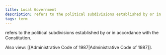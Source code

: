 ```yaml
---
title: Local Government
description: refers to the political subdivisions established by or in accordance with the Constitution.
tags: term
---
```


refers to the political subdivisions established by or in accordance with the Constitution.

Also view: [[Administrative Code of 1987|Administrative Code of 1987]].
